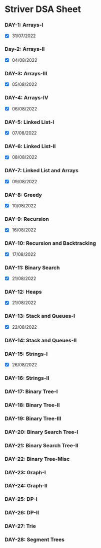 # Striver DSA Sheet

### DAY-1: Arrays-I
- [x] 31/07/2022

### Day-2: Arrays-II
- [x] 04/08/2022

### DAY-3: Arrays-III
- [x] 05/08/2022

### DAY-4: Arrays-IV
- [x] 06/08/2022

### DAY-5: Linked List-I
- [x] 07/08/2022

### DAY-6: Linked List-II
- [x] 08/08/2022

### DAY-7: Linked List and Arrays
- [x] 09/08/2022

### DAY-8: Greedy
- [x] 10/08/2022

### DAY-9: Recursion
- [x] 16/08/2022

### DAY-10: Recursion and Backtracking
- [x] 17/08/2022

### DAY-11: Binary Search
- [x] 21/08/2022

### DAY-12: Heaps
- [x] 21/08/2022

### DAY-13: Stack and Queues-I
- [x] 22/08/2022

### DAY-14: Stack and Queues-II


### DAY-15: Strings-I
- [x] 26/08/2022

### DAY-16: Strings-II


### DAY-17: Binary Tree-I


### DAY-18: Binary Tree-II


### DAY-19: Binary Tree-III


### DAY-20: Binary Search Tree-I


### DAY-21: Binary Search Tree-II


### DAY-22: Binary Tree-Misc


### DAY-23: Graph-I


### DAY-24: Graph-II


### DAY-25: DP-I


### DAY-26: DP-II


### DAY-27: Trie


### DAY-28: Segment Trees


